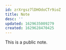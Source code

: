```yaml
---
id: zrXrgsz7lDHOdoCTr9ioZ
title: Note
desc: ''
updated: 1629635009279
created: 1629628470425
---
```

This is a public note.
